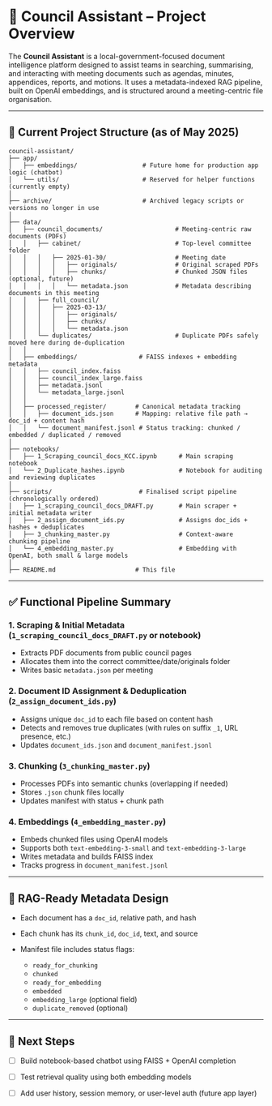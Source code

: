 # 📘 Council Assistant – Project Overview

The **Council Assistant** is a local-government-focused document intelligence platform designed to assist teams in searching, summarising, and interacting with meeting documents such as agendas, minutes, appendices, reports, and motions. It uses a metadata-indexed RAG pipeline, built on OpenAI embeddings, and is structured around a meeting-centric file organisation.

---

## 📂 Current Project Structure (as of May 2025)

```
council-assistant/
├── app/
│   ├── embeddings/                  # Future home for production app logic (chatbot)
│   └── utils/                       # Reserved for helper functions (currently empty)
│
├── archive/                         # Archived legacy scripts or versions no longer in use
│
├── data/
│   ├── council_documents/                    # Meeting-centric raw documents (PDFs)
│   │   ├── cabinet/                          # Top-level committee folder
│   │   │   ├── 2025-01-30/                   # Meeting date
│   │   │   │   ├── originals/                # Original scraped PDFs
│   │   │   │   ├── chunks/                   # Chunked JSON files (optional, future)
│   │   │   │   └── metadata.json             # Metadata describing documents in this meeting
│   │   ├── full_council/
│   │   │   ├── 2025-03-13/
│   │   │   │   ├── originals/
│   │   │   │   ├── chunks/
│   │   │   │   └── metadata.json
│   │   └── duplicates/                       # Duplicate PDFs safely moved here during de-duplication
│   │
│   ├── embeddings/                 # FAISS indexes + embedding metadata
│   │   ├── council_index.faiss
│   │   ├── council_index_large.faiss
│   │   ├── metadata.jsonl
│   │   └── metadata_large.jsonl
│   │
│   ├── processed_register/        # Canonical metadata tracking
│   │   ├── document_ids.json      # Mapping: relative file path → doc_id + content hash
│   │   └── document_manifest.jsonl # Status tracking: chunked / embedded / duplicated / removed
│
├── notebooks/
│   ├── 1_Scraping_council_docs_KCC.ipynb      # Main scraping notebook
│   └── 2_Duplicate_hashes.ipynb               # Notebook for auditing and reviewing duplicates
│
├── scripts/                        # Finalised script pipeline (chronologically ordered)
│   ├── 1_scraping_council_docs_DRAFT.py       # Main scraper + initial metadata writer
│   ├── 2_assign_document_ids.py               # Assigns doc_ids + hashes + deduplicates
│   ├── 3_chunking_master.py                   # Context-aware chunking pipeline
│   └── 4_embedding_master.py                  # Embedding with OpenAI, both small & large models
│
├── README.md                      # This file
```

---

## ✅ Functional Pipeline Summary

### **1. Scraping & Initial Metadata** (`1_scraping_council_docs_DRAFT.py` or notebook)

* Extracts PDF documents from public council pages
* Allocates them into the correct committee/date/originals folder
* Writes basic `metadata.json` per meeting

### **2. Document ID Assignment & Deduplication** (`2_assign_document_ids.py`)

* Assigns unique `doc_id` to each file based on content hash
* Detects and removes true duplicates (with rules on suffix `_1`, URL presence, etc.)
* Updates `document_ids.json` and `document_manifest.jsonl`

### **3. Chunking** (`3_chunking_master.py`)

* Processes PDFs into semantic chunks (overlapping if needed)
* Stores `.json` chunk files locally
* Updates manifest with status + chunk path

### **4. Embeddings** (`4_embedding_master.py`)

* Embeds chunked files using OpenAI models
* Supports both `text-embedding-3-small` and `text-embedding-3-large`
* Writes metadata and builds FAISS index
* Tracks progress in `document_manifest.jsonl`

---

## 🧠 RAG-Ready Metadata Design

* Each document has a `doc_id`, relative path, and hash
* Each chunk has its `chunk_id`, `doc_id`, text, and source
* Manifest file includes status flags:

  * `ready_for_chunking`
  * `chunked`
  * `ready_for_embedding`
  * `embedded`
  * `embedding_large` (optional field)
  * `duplicate_removed` (optional)

---

## 🚧 Next Steps

* [ ] Build notebook-based chatbot using FAISS + OpenAI completion
* [ ] Test retrieval quality using both embedding models
* [ ] Add user history, session memory, or user-level auth (future app layer)

